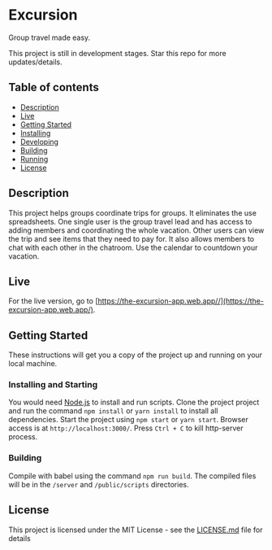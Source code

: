 # Excursion 
Group travel made easy.

This project is still in development stages. Star this repo for more updates/details.

## Table of contents
* [Description](#description)
* [Live](#live)
* [Getting Started](#getting-started)
* [Installing](#installing)
* [Developing](#developing)
* [Building](#building)
* [Running](#running)
* [License](#license)

## Description 
This project helps groups coordinate trips for groups. It eliminates the use spreadsheets. One single user is the group travel lead and has access to adding members and coordinating the whole vacation. Other users can view the trip and see items that they need to pay for. It also allows members to chat with each other in the chatroom. Use the calendar to countdown your vacation. 

## Live
For the live version, go to [https://the-excursion-app.web.app//](https://the-excursion-app.web.app/).

## Getting Started

These instructions will get you a copy of the project up and running on your local machine.


### Installing and Starting
You would need [Node.js](https://nodejs.org) to install and run scripts.
Clone the project project and run the command `npm install` or `yarn install` to install all dependencies.
Start the project using `npm start` or `yarn start`.
Browser access is at `http://localhost:3000/`. Press `Ctrl + C` to kill http-server process.

### Building
Compile with babel using the command `npm run build`. The compiled files will be in
the `/server` and `/public/scripts` directories.

## License

This project is licensed under the MIT License - see the [LICENSE.md](LICENSE.md) file for details
